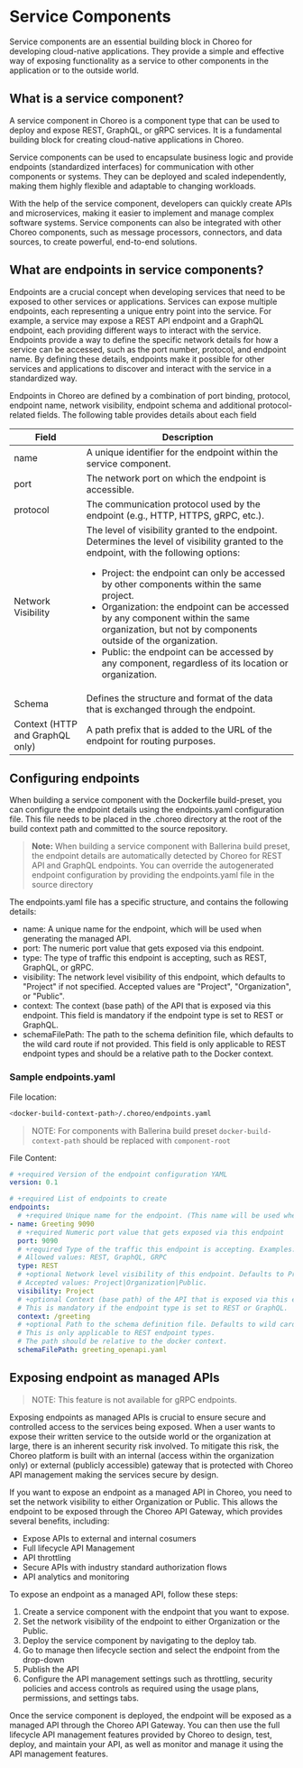 # Service Components

Service components are an essential building block in Choreo for developing cloud-native applications. They provide a simple and effective way of exposing functionality as a service to other components in the application or to the outside world.

## What is a service component?

A service component in Choreo is a component type that can be used to deploy and expose REST, GraphQL, or gRPC services. It is a fundamental building block for creating cloud-native applications in Choreo.

Service components can be used to encapsulate business logic and provide endpoints (standardized interfaces) for communication with other components or systems. They can be deployed and scaled independently, making them highly flexible and adaptable to changing workloads.

With the help of the service component, developers can quickly create APIs and microservices, making it easier to implement and manage complex software systems. Service components can also be integrated with other Choreo components, such as message processors, connectors, and data sources, to create powerful, end-to-end solutions.

## What are endpoints in service components?

Endpoints are a crucial concept when developing services that need to be exposed to other services or applications. Services can expose multiple endpoints, each representing a unique entry point into the service. For example, a service may expose a REST API endpoint and a GraphQL endpoint, each providing different ways to interact with the service. Endpoints provide a way to define the specific network details for how a service can be accessed, such as the port number, protocol, and endpoint name. By defining these details, endpoints make it possible for other services and applications to discover and interact with the service in a standardized way.

Endpoints in Choreo are defined by a combination of port binding, protocol, endpoint name, network visibility, endpoint schema and additional protocol-related fields. The following table provides details about each field

| Field | Description |
| ------- | ------- |
| name | A unique identifier for the endpoint within the service component. |
| port | The network port on which the endpoint is accessible. |
| protocol | The communication protocol used by the endpoint (e.g., HTTP, HTTPS, gRPC, etc.). |
| Network Visibility | The level of visibility granted to the endpoint. Determines the level of visibility granted to the endpoint, with the following options: <ul><li>Project: the endpoint can only be accessed by other components within the same project.</li><li>Organization: the endpoint can be accessed by any component within the same organization, but not by components outside of the organization.</li><li>Public: the endpoint can be accessed by any component, regardless of its location or organization.</li></ul> |
| Schema | Defines the structure and format of the data that is exchanged through the endpoint. |
| Context (HTTP and GraphQL only) | A path prefix that is added to the URL of the endpoint for routing purposes. |

## Configuring endpoints

When building a service component with the Dockerfile build-preset, you can configure the endpoint details using the endpoints.yaml configuration file. This file needs to be placed in the .choreo directory at the root of the build context path and committed to the source repository.

> **Note:** When building a service component with Ballerina build preset, the endpoint details are automatically detected by Choreo for REST API and GraphQL endpoints. You can override the autogenerated endpoint configuration by providing the endpoints.yaml file in the source directory

The endpoints.yaml file has a specific structure, and contains the following details:

- name: A unique name for the endpoint, which will be used when generating the managed API.
- port: The numeric port value that gets exposed via this endpoint.
- type: The type of traffic this endpoint is accepting, such as REST, GraphQL, or gRPC.
- visibility: The network level visibility of this endpoint, which defaults to "Project" if not specified. Accepted values are "Project", "Organization", or "Public".
- context: The context (base path) of the API that is exposed via this endpoint. This field is mandatory if the endpoint type is set to REST or GraphQL.
- schemaFilePath: The path to the schema definition file, which defaults to the wild card route if not provided. This field is only applicable to REST endpoint types and should be a relative path to the Docker context.

### Sample endpoints.yaml

File location:
```bash
<docker-build-context-path>/.choreo/endpoints.yaml
```

> NOTE: For components with Ballerina build preset `docker-build-context-path` should be replaced with `component-root`

File Content:
```yaml
# +required Version of the endpoint configuration YAML
version: 0.1

# +required List of endpoints to create
endpoints:
  # +required Unique name for the endpoint. (This name will be used when generating the managed API)
- name: Greeting 9090
  # +required Numeric port value that gets exposed via this endpoint
  port: 9090
  # +required Type of the traffic this endpoint is accepting. Examples: REST, GraphQL, etc.
  # Allowed values: REST, GraphQL, GRPC
  type: REST
  # +optional Network level visibility of this endpoint. Defaults to Project
  # Accepted values: Project|Organization|Public.
  visibility: Project
  # +optional Context (base path) of the API that is exposed via this endpoint.
  # This is mandatory if the endpoint type is set to REST or GraphQL.
  context: /greeting
  # +optional Path to the schema definition file. Defaults to wild card route if not provided
  # This is only applicable to REST endpoint types.
  # The path should be relative to the docker context.
  schemaFilePath: greeting_openapi.yaml
```

## Exposing endpoint as managed APIs

> NOTE: This feature is not available for gRPC endpoints.

Exposing endpoints as managed APIs is crucial to ensure secure and controlled access to the services being exposed. When a user wants to expose their written service to the outside world or the organization at large, there is an inherent security risk involved. To mitigate this risk, the Choreo platform is built with an internal (access within the organization only) or external (publicly accessible) gateway that is protected with Choreo API management making the services secure by design.

If you want to expose an endpoint as a managed API in Choreo, you need to set the network visibility to either Organization or Public. This allows the endpoint to be exposed through the Choreo API Gateway, which provides several benefits, including:

- Expose APIs to external and internal cosumers
- Full lifecycle API Management
- API throttling
- Secure APIs with industry standard authorization flows
- API analytics and monitoring

To expose an endpoint as a managed API, follow these steps:

1. Create a service component with the endpoint that you want to expose.
2. Set the network visibility of the endpoint to either Organization or the Public.
3. Deploy the service component by navigating to the deploy tab.
4. Go to manage then lifecycle section and select the endpoint from the drop-down
5. Publish the API
4. Configure the API management settings such as throttling, security policies and access controls as required using the usage plans, permissions, and settings tabs.

Once the service component is deployed, the endpoint will be exposed as a managed API through the Choreo API Gateway. You can then use the full lifecycle API management features provided by Choreo to design, test, deploy, and maintain your API, as well as monitor and manage it using the API management features.
